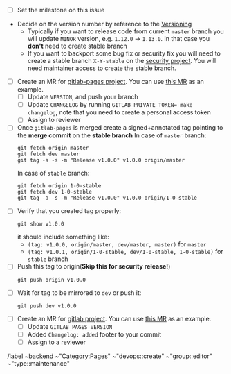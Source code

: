 - [ ] Set the milestone on this issue
- Decide on the version number by reference to
    the [Versioning](https://gitlab.com/gitlab-org/gitlab-pages/blob/master/PROCESS.md#versioning)
    * Typically if you want to release code from current `master` branch you will update `MINOR` version, e.g. `1.12.0` -> `1.13.0`. In that case you **don't** need to create stable branch
    * If you want to backport some bug fix or security fix you will need to create a stable branch `X-Y-stable` on the [security project](https://gitlab.com/gitlab-org/security/gitlab-pages). You will need maintainer access to create the stable branch.
- [ ] Create an MR for [gitlab-pages project](https://gitlab.com/gitlab-org/gitlab-pages).
    You can use [this MR](https://gitlab.com/gitlab-org/gitlab-pages/merge_requests/217) as an example.
    - [ ] Update `VERSION`, and push your branch
    - [ ] Update `CHANGELOG` by running `GITLAB_PRIVATE_TOKEN= make changelog`, note that you need to create a personal access token
    - [ ] Assign to reviewer
- [ ] Once `gitlab-pages` is merged create a signed+annotated tag pointing to the **merge commit** on the **stable branch**
    In case of `master` branch:
    ```shell
    git fetch origin master
    git fetch dev master
    git tag -a -s -m "Release v1.0.0" v1.0.0 origin/master
    ```
    In case of `stable` branch:
    ```shell
    git fetch origin 1-0-stable
    git fetch dev 1-0-stable
    git tag -a -s -m "Release v1.0.0" v1.0.0 origin/1-0-stable
    ```
- [ ] Verify that you created tag properly:
    ```shell
    git show v1.0.0
    ```
    it should include something like:
    * ```(tag: v1.0.0, origin/master, dev/master, master)``` for `master`
    * ```(tag: v1.0.1, origin/1-0-stable, dev/1-0-stable, 1-0-stable)``` for `stable` branch
- [ ] Push this tag to origin(**Skip this for security release!**)
    ```shell
    git push origin v1.0.0
    ```
- [ ] Wait for tag to be mirrored to `dev` or push it:
    ```shell
    git push dev v1.0.0
    ```
- [ ] Create an MR for [gitlab project](https://gitlab.com/gitlab-org/gitlab).
    You can use [this MR](https://gitlab.com/gitlab-org/gitlab/merge_requests/23023) as an example.
    - [ ] Update `GITLAB_PAGES_VERSION`
    - [ ] Added `Changelog: added` footer to your commit
    - [ ] Assign to a reviewer

/label ~backend ~"Category:Pages" ~"devops::create" ~"group::editor" ~"type::maintenance"
